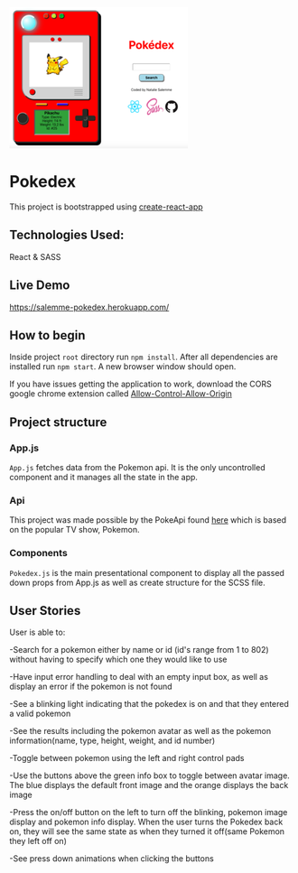 ![Pokedex Screenshot](/src/images/pokedex-pic.png)


# Pokedex

This project is bootstrapped using [create-react-app](https://github.com/facebook/create-react-app)

## Technologies Used:

React & SASS

## Live Demo 
https://salemme-pokedex.herokuapp.com/

## How to begin

Inside project `root` directory run `npm install`. After all dependencies are installed run `npm start`. A new browser window should open.

If you have issues getting the application to work, download the CORS google chrome extension called [Allow-Control-Allow-Origin](https://chrome.google.com/webstore/detail/allow-control-allow-origi/nlfbmbojpeacfghkpbjhddihlkkiljbi?hl=en)

## Project structure

### App.js

`App.js` fetches data from the Pokemon api. It is the only uncontrolled component and it manages all the state in the app.

### Api

This project was made possible by the PokeApi found [here](https://pokeapi.co/)
which is based on the popular TV show, Pokemon.

### Components

`Pokedex.js` is the main presentational component to display all the passed down props from App.js as well as create structure for the SCSS file.


## User Stories

User is able to:

-Search for a pokemon either by name or id (id's range from 1 to 802) without having to specify which one they would like to use

-Have input error handling to deal with an empty input box, as well as display an error if the pokemon is not found

-See a blinking light indicating that the pokedex is on and that they entered a valid pokemon

-See the results including the pokemon avatar as well as the pokemon information(name, type, height, weight, and id number)

-Toggle between pokemon using the left and right control pads

-Use the buttons above the green info box to toggle between avatar image. The blue displays the default front image and the orange displays the back image

-Press the on/off button on the left to turn off the blinking, pokemon image display and pokemon info display. When the user turns the Pokedex back on, they will see the same state as when they turned it off(same Pokemon they left off on)

-See press down animations when clicking the buttons
